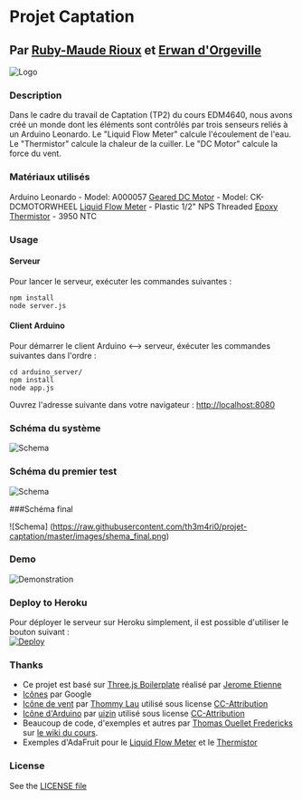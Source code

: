 # Projet Captation
## Par [Ruby-Maude Rioux](http://ca.linkedin.com/pub/ruby-maude-rioux/5a/3b9/b5a) et [Erwan d'Orgeville](http://erwandorgeville.com)

![Logo](https://raw.githubusercontent.com/th3m4ri0/projet-captation/master/images/logo.png)

### Description

Dans le cadre du travail de Captation (TP2) du cours EDM4640, nous avons créé un monde dont les éléments sont contrôlés par trois senseurs reliés à un Arduino Leonardo. Le "Liquid Flow Meter" calcule l'écoulement de l'eau. Le "Thermistor" calcule la chaleur de la cuiller. Le "DC Motor" calcule la force du vent.

### Matériaux utilisés
Arduino Leonardo - Model: A000057
[Geared DC Motor](http://www.spikenzielabs.com/Catalog/index.php?main_page=product_info&cPath=22_89&products_id=997) - Model: CK-DCMOTORWHEEL
[Liquid Flow Meter](http://www.adafruit.com/products/828) - Plastic 1/2" NPS Threaded
[Epoxy Thermistor](http://www.adafruit.com/product/372) - 3950 NTC

### Usage

#### Serveur

Pour lancer le serveur, exécuter les commandes suivantes :
```
npm install
node server.js
```

#### Client Arduino

Pour démarrer le client Arduino <--> serveur, éxécuter les commandes suivantes dans l'ordre :  
```
cd arduino_server/
npm install
node app.js
```

Ouvrez l'adresse suivante dans votre navigateur : [http://localhost:8080](http://localhost:8080)

### Schéma du système
![Schema](https://raw.githubusercontent.com/th3m4ri0/projet-captation/master/images/schema.png)

### Schéma du premier test

![Schema](https://raw.githubusercontent.com/th3m4ri0/projet-captation/master/images/shema.png)

###Schéma final

![Schema] (https://raw.githubusercontent.com/th3m4ri0/projet-captation/master/images/shema_final.png) 

### Demo
![Demonstration](https://raw.githubusercontent.com/th3m4ri0/projet-captation/master/images/demo.gif)

### Deploy to Heroku
Pour déployer le serveur sur Heroku simplement, il est possible d'utiliser le bouton suivant :  
[![Deploy](https://www.herokucdn.com/deploy/button.png)](https://heroku.com/deploy?template=https://github.com/th3m4ri0/projet-captation)

### Thanks
- Ce projet est basé sur [Three.js Boilerplate](https://github.com/jeromeetienne/threejsboilerplate/) réalisé par [Jerome Etienne](https://github.com/jeromeetienne/)
- [Icônes](https://github.com/google/material-design-icons) par Google
- [Icône de vent](http://thenounproject.com/term/wind/75103/) par [Thommy Lau](http://thenounproject.com/lch121/) utilisé sous license [CC-Attribution](http://creativecommons.org/licenses/by/3.0/us/)
- [Icône d'Arduino](http://thenounproject.com/term/arduino/34403/) par [uizin](http://thenounproject.com/uizin/) utilisé sous license [CC-Attribution](http://creativecommons.org/licenses/by/3.0/us/)
- Beaucoup de code, d'exemples et autres par [Thomas Ouellet Fredericks](http://t-o-f.info) sur [le wiki du cours](http://wiki.t-o-f.info/EDM4640/EDM4640).
- Exemples d'AdaFruit pour le [Liquid Flow Meter](https://github.com/adafruit/Adafruit-Flow-Meter/blob/master/Adafruit_FlowMeter.pde) et le [Thermistor](https://learn.adafruit.com/thermistor?view=all)


### License
See the [LICENSE file](https://github.com/th3m4ri0/projet-captation/blob/master/LICENSE)
